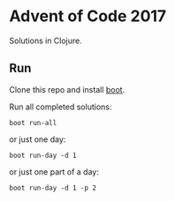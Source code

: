 # Advent of Code 2017

Solutions in Clojure.

## Run

Clone this repo and install [boot](http://boot-clj.com/).

Run all completed solutions:

    boot run-all

or just one day:

    boot run-day -d 1

or just one part of a day:

    boot run-day -d 1 -p 2
